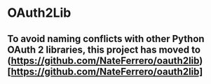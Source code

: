 # OAuth2Lib

## To avoid naming conflicts with other Python OAuth 2 libraries, this project has moved to (https://github.com/NateFerrero/oauth2lib)[https://github.com/NateFerrero/oauth2lib]
